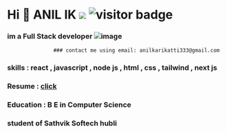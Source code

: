    # Hi  👋 ANIL IK     ![](https://komarev.com/ghpvc/?username=anilikarikatti&color=green)  ![visitor badge](https://visitor-badge.glitch.me/badge?page_id=anilikarikatti.visitor-badge&left_text=MyPageVisitors)



### im a Full Stack developer   ![image](https://camo.githubusercontent.com/683e2187241c641430216c864ce93fc5a0e0dfb232c5a01d1c54b54d63aa8cb2/68747470733a2f2f63646e2e6472696262626c652e636f6d2f75736572732f313136323037372f73637265656e73686f74732f333834383931342f70726f6772616d6d65722e676966)


                   ### contact me using email: anilkarikatti333@gmail.com

### skills : react , javascript , node js , html , css , tailwind , next js

### Resume : [click]( https://anilikarikatti.github.io/resume/)

### Education : B E in Computer Science

### student of Sathvik Softech hubli 

